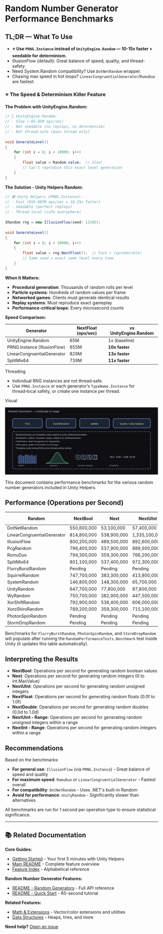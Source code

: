 # Random Number Generator Performance Benchmarks

## TL;DR — What To Use

- **⭐ Use `PRNG.Instance` instead of `UnityEngine.Random` — 10-15x faster + seedable for determinism.**
- IllusionFlow (default): Great balance of speed, quality, and thread-safety.
- Need System.Random compatibility? Use `DotNetRandom` wrapper.
- Chasing max speed in hot loops? `LinearCongruentialGenerator`/`RomuDuo` are fastest.

### ⭐ The Speed & Determinism Killer Feature

**The Problem with UnityEngine.Random:**

```csharp
// 🔴 UnityEngine.Random:
// - Slow (~65-85M ops/sec)
// - Not seedable (no replays, no determinism)
// - Not thread-safe (main thread only)

void GenerateLevel()
{
    for (int i = 0; i < 10000; i++)
    {
        float value = Random.value;  // Slow!
        // Can't reproduce this exact level generation
    }
}
```

**The Solution - Unity Helpers Random:**

```csharp
// 🟢 Unity Helpers (PRNG.Instance):
// - Fast (655-885M ops/sec = 10-15x faster)
// - Seedable (perfect replays)
// - Thread-local (safe everywhere)

IRandom rng = new IllusionFlow(seed: 12345);

void GenerateLevel()
{
    for (int i = 0; i < 10000; i++)
    {
        float value = rng.NextFloat();  // Fast + reproducible!
        // Same seed = exact same level every time
    }
}
```

**When It Matters:**

- **Procedural generation**: Thousands of random rolls per level
- **Particle systems**: Hundreds of random values per frame
- **Networked games**: Clients must generate identical results
- **Replay systems**: Must reproduce exact gameplay
- **Performance-critical loops**: Every microsecond counts

**Speed Comparison:**

| Generator                    | NextFloat (ops/sec) | vs UnityEngine.Random |
| ---------------------------- | ------------------- | --------------------- |
| UnityEngine.Random           | 65M                 | 1x (baseline)         |
| PRNG.Instance (IllusionFlow) | 655M                | **10x faster**        |
| LinearCongruentialGenerator  | 829M                | **13x faster**        |
| SplitMix64                   | 739M                | **11x faster**        |

Threading

- Individual RNG instances are not thread‑safe.
- Use `PRNG.Instance` or each generator’s `TypeName.Instance` for thread‑local safety, or create one instance per thread.

Visual

![Random Generators](Images/random_generators.svg)

This document contains performance benchmarks for the various random number generators included in Unity Helpers.

## Performance (Operations per Second)

<!-- RANDOM_BENCHMARKS_START -->

| Random                      | NextBool    | Next        | NextUInt      | NextFloat   | NextDouble  | NextUint - Range | NextInt - Range |
| --------------------------- | ----------- | ----------- | ------------- | ----------- | ----------- | ---------------- | --------------- |
| DotNetRandom                | 550,600,000 | 53,100,000  | 57,400,000    | 45,600,000  | 26,900,000  | 53,700,000       | 53,900,000      |
| LinearCongruentialGenerator | 814,800,000 | 538,900,000 | 1,335,100,000 | 184,700,000 | 296,500,000 | 591,500,000      | 508,400,000     |
| IllusionFlow                | 800,200,000 | 489,500,000 | 892,600,000   | 167,600,000 | 268,200,000 | 444,600,000      | 396,100,000     |
| PcgRandom                   | 796,400,000 | 537,900,000 | 889,500,000   | 184,300,000 | 291,400,000 | 456,500,000      | 412,000,000     |
| RomuDuo                     | 794,300,000 | 359,300,000 | 766,200,000   | 167,200,000 | 191,600,000 | 446,000,000      | 397,600,000     |
| SplitMix64                  | 801,100,000 | 537,400,000 | 972,300,000   | 183,800,000 | 296,600,000 | 487,500,000      | 446,600,000     |
| FlurryBurstRandom           | Pending     | Pending     | Pending       | Pending     | Pending     | Pending          | Pending         |
| SquirrelRandom              | 747,700,000 | 383,300,000 | 413,800,000   | 172,300,000 | 204,800,000 | 330,200,000      | 314,200,000     |
| SystemRandom                | 146,800,000 | 148,300,000 | 65,700,000    | 132,500,000 | 139,500,000 | 59,800,000       | 61,300,000      |
| UnityRandom                 | 647,700,000 | 77,800,000  | 87,800,000    | 62,100,000  | 39,500,000  | 81,500,000       | 82,400,000      |
| WyRandom                    | 750,700,000 | 382,900,000 | 447,500,000   | 166,800,000 | 191,700,000 | 296,800,000      | 281,100,000     |
| XorShiftRandom              | 792,900,000 | 536,400,000 | 606,000,000   | 184,100,000 | 287,300,000 | 442,800,000      | 391,200,000     |
| XoroShiroRandom             | 789,200,000 | 359,300,000 | 715,100,000   | 167,300,000 | 192,500,000 | 428,900,000      | 383,500,000     |
| PhotonSpinRandom            | Pending     | Pending     | Pending       | Pending     | Pending     | Pending          | Pending         |
| StormDropRandom             | Pending     | Pending     | Pending       | Pending     | Pending     | Pending          | Pending         |

<!-- RANDOM_BENCHMARKS_END -->

Benchmarks for `FlurryBurstRandom`, `PhotonSpinRandom`, and `StormDropRandom` will populate after running the
`RandomPerformanceTests.Benchmark` test inside Unity (it updates this table automatically).

## Interpreting the Results

- **NextBool**: Operations per second for generating random boolean values
- **Next**: Operations per second for generating random integers (0 to int.MaxValue)
- **NextUInt**: Operations per second for generating random unsigned integers
- **NextFloat**: Operations per second for generating random floats (0.0f to 1.0f)
- **NextDouble**: Operations per second for generating random doubles (0.0d to 1.0d)
- **NextUint - Range**: Operations per second for generating random unsigned integers within a range
- **NextInt - Range**: Operations per second for generating random integers within a range

## Recommendations

Based on the benchmarks:

- **For general use**: `IllusionFlow` (via `PRNG.Instance`) - Great balance of speed and quality
- **For maximum speed**: `RomuDuo` or `LinearCongruentialGenerator` - Fastest overall
- **For compatibility**: `DotNetRandom` - Uses .NET's built-in Random
- **Avoid for performance**: `UnityRandom` - Significantly slower than alternatives

All benchmarks are run for 1 second per operation type to ensure statistical significance.

---

## 📚 Related Documentation

**Core Guides:**

- [Getting Started](GETTING_STARTED.md) - Your first 5 minutes with Unity Helpers
- [Main README](../README.md) - Complete feature overview
- [Feature Index](INDEX.md) - Alphabetical reference

**Random Number Generator Features:**

- [README - Random Generators](../README.md#random-number-generators) - Full API reference
- [README - Quick Start](../README.md#random-number-generation) - 60-second tutorial

**Related Features:**

- [Math & Extensions](MATH_AND_EXTENSIONS.md) - Vector/color extensions and utilities
- [Data Structures](DATA_STRUCTURES.md) - Heaps, tries, and more

**Need help?** [Open an issue](https://github.com/wallstop/unity-helpers/issues)
